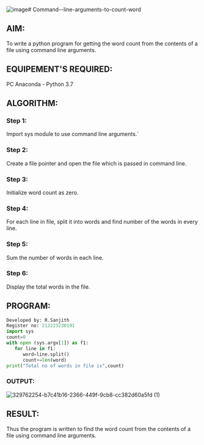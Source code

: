 ![image](https://github.com/sanjithbro/Command--line-arguments-to-count-word/assets/167451460/9251bdd5-e46e-49ae-84e0-b6be809c6525)# Command--line-arguments-to-count-word
## AIM:
To write a python program for getting the word count from the contents of a file using command line arguments.
## EQUIPEMENT'S REQUIRED: 
PC
Anaconda - Python 3.7
## ALGORITHM: 
### Step 1:
Import sys module to use command line arguments.`

### Step 2: 
 Create a file pointer and open the file which is passed in command line.

### Step 3: 
Initialize word count as zero.

### Step 4:  
For each line in file, split it into words and find number of the words in every line.

### Step 5: 
Sum the number of words in each line.

### Step 6: 
Display the total words in the file.

## PROGRAM:
```python
Developed by: R.Sanjith
Register no: 212223230191
import sys
count=0
with open (sys.argv[1]) as f1:
   for line in f1:
      word=line.split()
      count+=len(word)
print("Total no of words in file is",count)
```
### OUTPUT:
![329762254-b7c41b16-2366-449f-9cb8-cc382d60a5fd (1)](https://github.com/sanjithbro/Command--line-arguments-to-count-word/assets/167451460/dacb830a-2906-4041-9492-7c05ed31d795)

## RESULT:
Thus the program is written to find the word count from the contents of a file using command line arguments.

